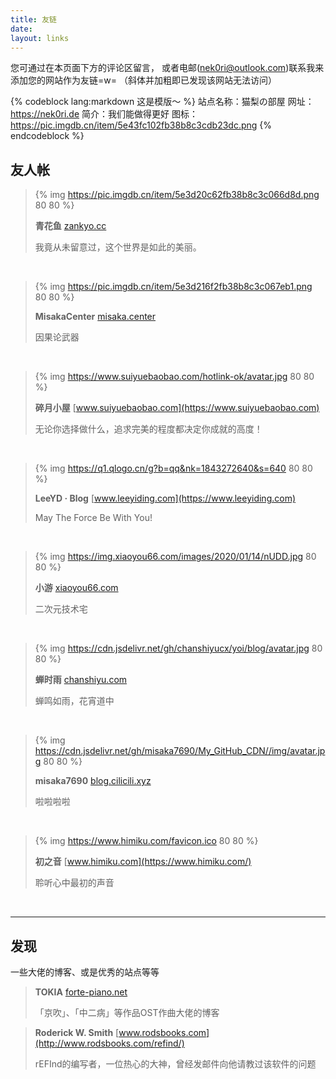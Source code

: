 ```yaml
---
title: 友链
date:
layout: links
---
```


您可通过在本页面下方的评论区留言，
或者电邮(nek0ri@outlook.com)联系我来添加您的网站作为友链=w=
（斜体并加粗即已发现该网站无法访问）

{% codeblock lang:markdown 这是模版～ %}
站点名称：猫梨の部屋
网址：https://nek0ri.de
简介：我们能做得更好
图标：https://pic.imgdb.cn/item/5e43fc102fb38b8c3cdb23dc.png
{% endcodeblock %}

## 友人帐

>{% img https://pic.imgdb.cn/item/5e3d20c62fb38b8c3c066d8d.png 80 80 %}
>
>**青花鱼** [zankyo.cc](https://zankyo.cc)
>
>我竟从未留意过，这个世界是如此的美丽。

</br>

>{% img https://pic.imgdb.cn/item/5e3d216f2fb38b8c3c067eb1.png 80 80 %}
>
>**MisakaCenter** [misaka.center](https://misaka.center) 
>
>因果论武器

</br>

>{% img https://www.suiyuebaobao.com/hotlink-ok/avatar.jpg 80 80 %}
>
>**碎月小屋** [www.suiyuebaobao.com](https://www.suiyuebaobao.com)
>
>无论你选择做什么，追求完美的程度都决定你成就的高度！

</br>

>{% img https://q1.qlogo.cn/g?b=qq&nk=1843272640&s=640 80 80 %}
>
>**LeeYD · Blog** [www.leeyiding.com](https://www.leeyiding.com)
>
>May The Force Be With You!

</br>

>{% img https://img.xiaoyou66.com/images/2020/01/14/nUDD.jpg 80 80 %}
>
>**小游** [xiaoyou66.com](https://xiaoyou66.com/)
>
>二次元技术宅

</br>

>{% img https://cdn.jsdelivr.net/gh/chanshiyucx/yoi/blog/avatar.jpg 80 80 %}
>
>**蝉时雨** [chanshiyu.com](https://chanshiyu.com)
>
>蝉鸣如雨，花宵道中

</br>

>{% img https://cdn.jsdelivr.net/gh/misaka7690/My_GitHub_CDN//img/avatar.jpg 80 80 %}
>
>**misaka7690** [blog.cilicili.xyz](https://blog.cilicili.xyz)
>
>啦啦啦啦

</br>

>{% img https://www.himiku.com/favicon.ico 80 80 %}
>
>**初之音** [www.himiku.com](https://www.himiku.com/)
>
>聆听心中最初的声音

</br>

___

## 发现

一些大佬的博客、或是优秀的站点等等

> **TOKIA** [forte-piano.net](http://forte-piano.net/)
> 
> 「京吹」、「中二病」等作品OST作曲大佬的博客

> **Roderick W. Smith** [www.rodsbooks.com](http://www.rodsbooks.com/refind/)
>
> rEFInd的编写者，一位热心的大神，曾经发邮件向他请教过该软件的问题
